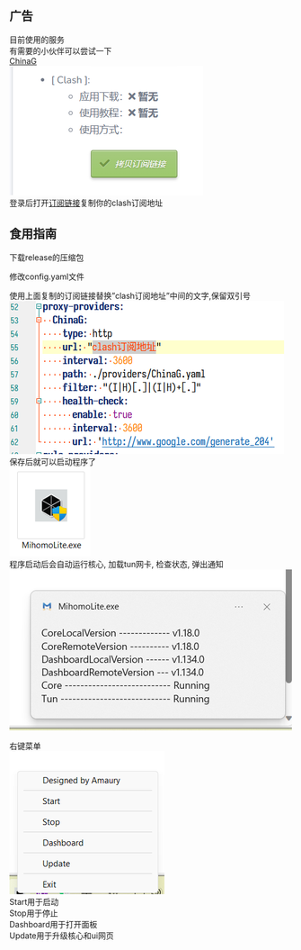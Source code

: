 ## 广告<br>
目前使用的服务<br>
有需要的小伙伴可以尝试一下<br>
[ChinaG](https://j03.tbcache.us/waf/5K7YClTtd4l0qUPD2)<br>
![image](https://github.com/Amaury-GitHub/MihomoLite/blob/main/README_IMG/IMG1.png)<br>
登录后打开[订阅链接](https://y.luxury/user/subscription)复制你的clash订阅地址<br>
## 食用指南<br>
下载release的压缩包<br>

修改config.yaml文件<br>
 
使用上面复制的订阅链接替换”clash订阅地址”中间的文字,保留双引号<br>
![image](https://github.com/Amaury-GitHub/MihomoLite/blob/main/README_IMG/IMG2.png)<br>
保存后就可以启动程序了<br>
![image](https://github.com/Amaury-GitHub/MihomoLite/blob/main/README_IMG/IMG3.png)<br>
程序启动后会自动运行核心, 加载tun网卡, 检查状态, 弹出通知<br>
![image](https://github.com/Amaury-GitHub/MihomoLite/blob/main/README_IMG/IMG4.png)<br>

 
右键菜单<br>
![image](https://github.com/Amaury-GitHub/MihomoLite/blob/main/README_IMG/IMG5.png)<br>
Start用于启动<br>
Stop用于停止<br>
Dashboard用于打开面板<br>
Update用于升级核心和ui网页<br>

